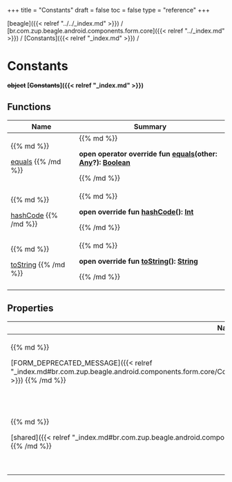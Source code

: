 +++
title = "Constants"
draft = false
toc = false
type = "reference"
+++

[beagle]({{< relref "../../_index.md" >}}) / [br.com.zup.beagle.android.components.form.core]({{< relref "../_index.md" >}}) / [Constants]({{< relref "_index.md" >}}) / 



# Constants  
  <b>~~object~~ [~~Constants~~]({{< relref "_index.md" >}})</b>   


## Functions  
<table>
  
<thead>
<tr>
<th>
Name  
</th>
<th>
Summary  
</th>
  
</tr>
</thead>
<tbody>
<tr>
<td>
{{% md %}}

[equals](https://kotlinlang.org/api/latest/jvm/stdlib/kotlin/-any/equals.html)
{{% /md %}}
</td>
<td>
{{% md %}}

  
<b>open operator override fun [equals](https://kotlinlang.org/api/latest/jvm/stdlib/kotlin/-any/equals.html)(other: [Any](https://kotlinlang.org/api/latest/jvm/stdlib/kotlin/-any/index.html)?): [Boolean](https://kotlinlang.org/api/latest/jvm/stdlib/kotlin/-boolean/index.html)</b>  



{{% /md %}}
</td>
</tr>

<tr>
<td>
{{% md %}}

[hashCode](https://kotlinlang.org/api/latest/jvm/stdlib/kotlin/-any/hash-code.html)
{{% /md %}}
</td>
<td>
{{% md %}}

  
<b>open override fun [hashCode](https://kotlinlang.org/api/latest/jvm/stdlib/kotlin/-any/hash-code.html)(): [Int](https://kotlinlang.org/api/latest/jvm/stdlib/kotlin/-int/index.html)</b>  



{{% /md %}}
</td>
</tr>

<tr>
<td>
{{% md %}}

[toString](https://kotlinlang.org/api/latest/jvm/stdlib/kotlin/-any/to-string.html)
{{% /md %}}
</td>
<td>
{{% md %}}

  
<b>open override fun [toString](https://kotlinlang.org/api/latest/jvm/stdlib/kotlin/-any/to-string.html)(): [String](https://kotlinlang.org/api/latest/jvm/stdlib/kotlin/-string/index.html)</b>  



{{% /md %}}
</td>
</tr>

</tbody>
</table>


## Properties  
<table>
  
<thead>
<tr>
<th>
Name  
</th>
<th>
Summary  
</th>
  
</tr>
</thead>
<tbody>
<tr>
<td>
{{% md %}}

[FORM_DEPRECATED_MESSAGE]({{< relref "_index.md#br.com.zup.beagle.android.components.form.core/Constants/FORM_DEPRECATED_MESSAGE/#/PointingToDeclaration/" >}})
{{% /md %}}
</td>
<td>
{{% md %}}

  <b>const val [FORM_DEPRECATED_MESSAGE]({{< relref "_index.md#br.com.zup.beagle.android.components.form.core/Constants/FORM_DEPRECATED_MESSAGE/#/PointingToDeclaration/" >}}): [String](https://kotlinlang.org/api/latest/jvm/stdlib/kotlin/-string/index.html)</b>   

{{% /md %}}
</td>
</tr>

<tr>
<td>
{{% md %}}

[shared]({{< relref "_index.md#br.com.zup.beagle.android.components.form.core/Constants/shared/#/PointingToDeclaration/" >}})
{{% /md %}}
</td>
<td>
{{% md %}}

  <b>@[JvmStatic](https://kotlinlang.org/api/latest/jvm/stdlib/kotlin.jvm/-jvm-static/index.html)()  
  
var [shared]({{< relref "_index.md#br.com.zup.beagle.android.components.form.core/Constants/shared/#/PointingToDeclaration/" >}}): [FormDataStoreHandler]({{< relref "../-form-data-store-handler/_index.md" >}})</b>   

{{% /md %}}
</td>
</tr>

</tbody>
</table>


